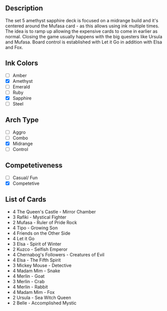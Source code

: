## Description

The set 5 amethyst sapphire deck is focused on a midrange build and it's centered around the Mufasa card - as this allows using ink multiple times. The idea is to ramp up allowing the expensive cards to come in earlier as normal. Closing the game usually happens with the big questers like Ursula and Mufasa. Board control is established with Let it Go in addition with Elsa and Fox.

## Ink Colors

- [ ] Amber
- [x] Amethyst
- [ ] Emerald
- [ ] Ruby
- [x] Sapphire
- [ ] Steel

## Arch Type

- [ ] Aggro
- [ ] Combo
- [x] Midrange
- [ ] Control

## Competetiveness

- [ ] Casual/ Fun
- [x] Competetive

## List of Cards

- 4 The Queen's Castle - Mirror Chamber
- 3 Rafiki - Mystical Fighter
- 2 Mufasa - Ruler of Pride Rock
- 4 Tipo - Growing Son
- 4 Friends on the Other Side
- 4 Let it Go
- 3 Elsa - Spirit of Winter
- 2 Kuzco - Selfish Emperor
- 4 Chernabog's Followers - Creatures of Evil
- 4 Elsa - The Fifth Spirit
- 3 Mickey Mouse - Detective
- 4 Madam Mim - Snake
- 4 Merlin - Goat
- 3 Merlin - Crab
- 4 Merlin - Rabbit
- 4 Madam Mim - Fox
- 2 Ursula - Sea Witch Queen
- 2 Belle - Accomplished Mystic
